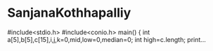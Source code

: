 # SanjanaKothhapalliy
#include&lt;stdio.h> #include&lt;conio.h> main() { int a[5],b[5],c[15],i,j,k=0,mid,low=0,median=0; int high=c.length; print…
